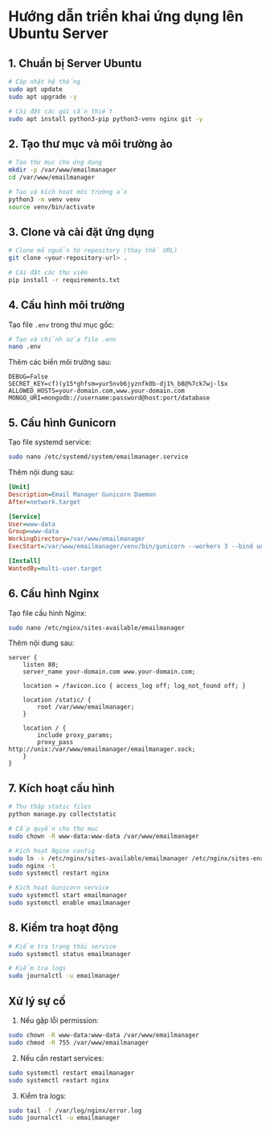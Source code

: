 # Hướng dẫn triển khai ứng dụng lên Ubuntu Server

## 1. Chuẩn bị Server Ubuntu

```bash
# Cập nhật hệ thống
sudo apt update
sudo apt upgrade -y

# Cài đặt các gói cần thiết
sudo apt install python3-pip python3-venv nginx git -y
```

## 2. Tạo thư mục và môi trường ảo

```bash
# Tạo thư mục cho ứng dụng
mkdir -p /var/www/emailmanager
cd /var/www/emailmanager

# Tạo và kích hoạt môi trường ảo
python3 -m venv venv
source venv/bin/activate
```

## 3. Clone và cài đặt ứng dụng

```bash
# Clone mã nguồn từ repository (thay thế URL)
git clone <your-repository-url> .

# Cài đặt các thư viện
pip install -r requirements.txt
```

## 4. Cấu hình môi trường

Tạo file `.env` trong thư mục gốc:

```bash
# Tạo và chỉnh sửa file .env
nano .env
```

Thêm các biến môi trường sau:

```
DEBUG=False
SECRET_KEY=cf)(y15*ghfsm=yur5nvb6jyznfk0b-dj1%_b8@%7ck7wj-l$x
ALLOWED_HOSTS=your-domain.com,www.your-domain.com
MONGO_URI=mongodb://username:password@host:port/database
```

## 5. Cấu hình Gunicorn

Tạo file systemd service:

```bash
sudo nano /etc/systemd/system/emailmanager.service
```

Thêm nội dung sau:

```ini
[Unit]
Description=Email Manager Gunicorn Daemon
After=network.target

[Service]
User=www-data
Group=www-data
WorkingDirectory=/var/www/emailmanager
ExecStart=/var/www/emailmanager/venv/bin/gunicorn --workers 3 --bind unix:/var/www/emailmanager/emailmanager.sock WebDjango.wsgi:application

[Install]
WantedBy=multi-user.target
```

## 6. Cấu hình Nginx

Tạo file cấu hình Nginx:

```bash
sudo nano /etc/nginx/sites-available/emailmanager
```

Thêm nội dung sau:

```nginx
server {
    listen 80;
    server_name your-domain.com www.your-domain.com;

    location = /favicon.ico { access_log off; log_not_found off; }
    
    location /static/ {
        root /var/www/emailmanager;
    }

    location / {
        include proxy_params;
        proxy_pass http://unix:/var/www/emailmanager/emailmanager.sock;
    }
}
```

## 7. Kích hoạt cấu hình

```bash
# Thu thập static files
python manage.py collectstatic

# Cấp quyền cho thư mục
sudo chown -R www-data:www-data /var/www/emailmanager

# Kích hoạt Nginx config
sudo ln -s /etc/nginx/sites-available/emailmanager /etc/nginx/sites-enabled
sudo nginx -t
sudo systemctl restart nginx

# Kích hoạt Gunicorn service
sudo systemctl start emailmanager
sudo systemctl enable emailmanager
```

## 8. Kiểm tra hoạt động

```bash
# Kiểm tra trạng thái service
sudo systemctl status emailmanager

# Kiểm tra logs
sudo journalctl -u emailmanager
```

## Xử lý sự cố

1. Nếu gặp lỗi permission:
```bash
sudo chown -R www-data:www-data /var/www/emailmanager
sudo chmod -R 755 /var/www/emailmanager
```

2. Nếu cần restart services:
```bash
sudo systemctl restart emailmanager
sudo systemctl restart nginx
```

3. Kiểm tra logs:
```bash
sudo tail -f /var/log/nginx/error.log
sudo journalctl -u emailmanager
``` 